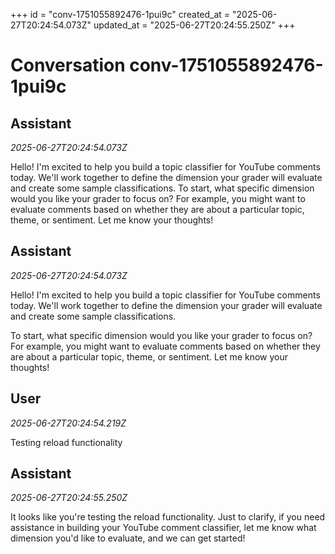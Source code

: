 +++
id = "conv-1751055892476-1pui9c"
created_at = "2025-06-27T20:24:54.073Z"
updated_at = "2025-06-27T20:24:55.250Z"
+++

# Conversation conv-1751055892476-1pui9c

## Assistant
_2025-06-27T20:24:54.073Z_

Hello! I'm excited to help you build a topic classifier for YouTube comments today. We'll work together to define the dimension your grader will evaluate and create some sample classifications.
To start, what specific dimension would you like your grader to focus on? For example, you might want to evaluate comments based on whether they are about a particular topic, theme, or sentiment. Let me know your thoughts!

## Assistant
_2025-06-27T20:24:54.073Z_

Hello! I'm excited to help you build a topic classifier for YouTube comments today. We'll work together to define the dimension your grader will evaluate and create some sample classifications.

To start, what specific dimension would you like your grader to focus on? For example, you might want to evaluate comments based on whether they are about a particular topic, theme, or sentiment. Let me know your thoughts!

## User
_2025-06-27T20:24:54.219Z_

Testing reload functionality

## Assistant
_2025-06-27T20:24:55.250Z_

It looks like you're testing the reload functionality. Just to clarify, if you need assistance in building your YouTube comment classifier, let me know what dimension you'd like to evaluate, and we can get started!